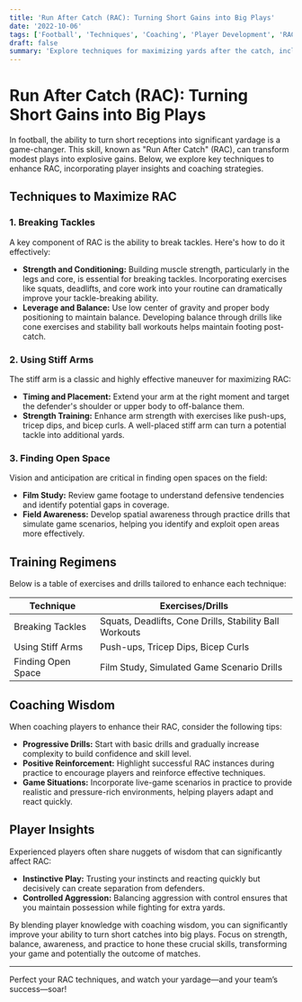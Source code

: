 ```yaml
---
title: 'Run After Catch (RAC): Turning Short Gains into Big Plays'
date: '2022-10-06'
tags: ['Football', 'Techniques', 'Coaching', 'Player Development', 'RAC', 'Yardage', 'Break Tackles','Stiff Arm','Open Space']
draft: false
summary: 'Explore techniques for maximizing yards after the catch, including breaking tackles, using stiff arms, and finding open space, blending player knowledge and coaching wisdom for a comprehensive guide.'
---
```


# Run After Catch (RAC): Turning Short Gains into Big Plays

In football, the ability to turn short receptions into significant yardage is a game-changer. This skill, known as "Run After Catch" (RAC), can transform modest plays into explosive gains. Below, we explore key techniques to enhance RAC, incorporating player insights and coaching strategies.

## Techniques to Maximize RAC

### 1. Breaking Tackles

A key component of RAC is the ability to break tackles. Here's how to do it effectively:

- **Strength and Conditioning:** Building muscle strength, particularly in the legs and core, is essential for breaking tackles. Incorporating exercises like squats, deadlifts, and core work into your routine can dramatically improve your tackle-breaking ability.
- **Leverage and Balance:** Use low center of gravity and proper body positioning to maintain balance. Developing balance through drills like cone exercises and stability ball workouts helps maintain footing post-catch.

### 2. Using Stiff Arms

The stiff arm is a classic and highly effective maneuver for maximizing RAC:

- **Timing and Placement:** Extend your arm at the right moment and target the defender's shoulder or upper body to off-balance them.
- **Strength Training:** Enhance arm strength with exercises like push-ups, tricep dips, and bicep curls. A well-placed stiff arm can turn a potential tackle into additional yards.

### 3. Finding Open Space

Vision and anticipation are critical in finding open spaces on the field:

- **Film Study:** Review game footage to understand defensive tendencies and identify potential gaps in coverage.
- **Field Awareness:** Develop spatial awareness through practice drills that simulate game scenarios, helping you identify and exploit open areas more effectively.

## Training Regimens

Below is a table of exercises and drills tailored to enhance each technique:

| Technique       | Exercises/Drills                                           |
|-----------------|------------------------------------------------------------|
| Breaking Tackles| Squats, Deadlifts, Cone Drills, Stability Ball Workouts    |
| Using Stiff Arms| Push-ups, Tricep Dips, Bicep Curls                         |
| Finding Open Space | Film Study, Simulated Game Scenario Drills               |

## Coaching Wisdom

When coaching players to enhance their RAC, consider the following tips:

- **Progressive Drills:** Start with basic drills and gradually increase complexity to build confidence and skill level.
- **Positive Reinforcement:** Highlight successful RAC instances during practice to encourage players and reinforce effective techniques.
- **Game Situations:** Incorporate live-game scenarios in practice to provide realistic and pressure-rich environments, helping players adapt and react quickly.

## Player Insights

Experienced players often share nuggets of wisdom that can significantly affect RAC:

- **Instinctive Play:** Trusting your instincts and reacting quickly but decisively can create separation from defenders.
- **Controlled Aggression:** Balancing aggression with control ensures that you maintain possession while fighting for extra yards.

By blending player knowledge with coaching wisdom, you can significantly improve your ability to turn short catches into big plays. Focus on strength, balance, awareness, and practice to hone these crucial skills, transforming your game and potentially the outcome of matches.

---

Perfect your RAC techniques, and watch your yardage—and your team’s success—soar!
```